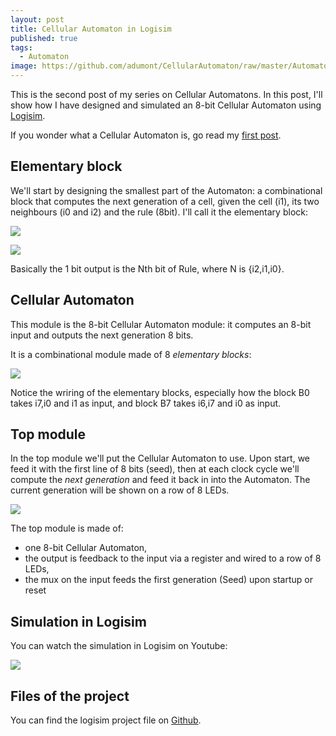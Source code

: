 ```yaml
---
layout: post
title: Cellular Automaton in Logisim
published: true
tags:
  - Automaton
image: https://github.com/adumont/CellularAutomaton/raw/master/Automaton-Logisim-8bits/assets/TopModule.png
---
```


This is the second post of my series on Cellular Automatons. In this post, I'll show how I have designed and simulated an 8-bit Cellular Automaton using [Logisim](https://github.com/sderrien/logisim-evolution).

If you wonder what a Cellular Automaton is, go read my [first post](http://maker.itnerd.space/what-is-a-cellular-automaton/).

## Elementary block

We'll start by designing the smallest part of the Automaton: a combinational block that computes the next generation of a cell, given the cell (i1), its two neighbours (i0 and i2) and the rule (8bit). I'll call it the elementary block:

![](https://github.com/adumont/CellularAutomaton/raw/master/Automaton-Logisim-8bits/assets/aBlock-out.png) 

![](https://github.com/adumont/CellularAutomaton/raw/master/Automaton-Logisim-8bits/assets/aBlock-in.png)

Basically the 1 bit output is the Nth bit of Rule, where N is {i2,i1,i0}.

## Cellular Automaton

This module is the 8-bit Cellular Automaton module: it computes an 8-bit input and outputs the next generation 8 bits.

It is a combinational module made of 8 *elementary blocks*:

![](https://github.com/adumont/CellularAutomaton/raw/master/Automaton-Logisim-8bits/assets/Automaton8bit-inside.png)

Notice the wriring of the elementary blocks, especially how the block B0 takes i7,i0 and i1 as input, and block B7 takes i6,i7 and i0 as input.

## Top module

In the top module we'll put the Cellular Automaton to use. Upon start, we feed it with the first line of 8 bits (seed), then at each clock cycle we'll compute the *next generation* and feed it back in into the Automaton. The current generation will be shown on a row of 8 LEDs.

![](https://github.com/adumont/CellularAutomaton/raw/master/Automaton-Logisim-8bits/assets/TopModule.png)

The top module is made of:

- one 8-bit Cellular Automaton,
- the output is feedback to the input via a register and wired to a row of 8 LEDs,
- the mux on the input feeds the first generation (Seed) upon startup or reset

## Simulation in Logisim

You can watch the simulation in Logisim on Youtube:

[![](http://img.youtube.com/vi/8XUDAzpuUUQ/0.jpg)](http://www.youtube.com/watch?v=8XUDAzpuUUQ)

## Files of the project

You can find the logisim project file on [Github](https://github.com/adumont/CellularAutomaton/tree/master/Automaton-Logisim-8bits).